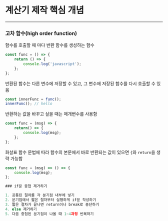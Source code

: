 # 계산기 제작 핵심 개념
---
### 고차 함수(high order function)

함수를 호출할 때 마다 반환 함수를 생성하는 함수 

```js
const func = () => {
    return () => {
        console.log('javascript');
    };
};
```

반환된 함수는 다른 변수에 저장할 수 있고, 그 변수에 저장된 함수를 다시 호출할 수 있음

```js
const innerFunc = func();
innerFunc(); // hello
```

반환하는 값을 바꾸고 싶을 때는 매개변수를 사용함

```js
const func = (msg) => {
    return() => {
        console.log(msg);
    };
};
```

화살표 함수 문법에 따라 함수의 본문에서 바로 반환되는 값이 있으면 `{`와 `return`을 생략 가능함
```js
const func = (msg) => () => {
    console.log(msg);
};

### if문 중첩 제거하기 

1. 공통된 절차를 각 분기점 내부에 넣기
2. 분기점에서 짧은 절차부터 실행하게 if문 작성하기
3. 짧은 절차가 끝나면 return이나 break로 중단하기
4. else 제거하기
5. 다음 중첩된 분기점이 나올 때 1~4과정 반복하기